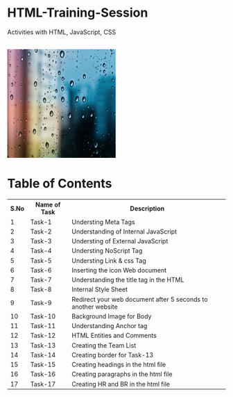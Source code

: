 # HTML-Training-Session

Activities with HTML, JavaScript, CSS

<br><img src="./Task-1/raindrops.jpg" alt="Alt Text" width="250" height="250">

# Table of Contents

<table>
  <tr>
    <th>S.No</th>
    <th>Name of Task</th>
    <th>Description</th>
  </tr>
  <tr>
    <td>1</td>
    <td>Task-1</td>
    <td>Understing Meta Tags</td>
  </tr>
  <tr>
    <td>2</td>
    <td>Task-2</td>
    <td>Understanding of Internal JavaScript </td>
  </tr>
  <tr>
    <td>3</td>
    <td>Task-3</td>
    <td>Understing of External JavaScript</td>
  </tr>
  <tr>
    <td>4</td>
    <td>Task-4</td>
    <td>Understing NoScript Tag</td>
  </tr>
  <tr>
    <td>5</td>
    <td>Task-5</td>
    <td>Understing Link & css Tag</td>
  </tr>
  <tr>
    <td>6</td>
    <td>Task-6</td>
    <td>Inserting the icon Web document</td>
  </tr>
   <tr>
    <td>7</td>
    <td>Task-7</td>
    <td>Understanding the title tag in the HTML</td>
  </tr>
  <tr>
    <td>8</td>
    <td>Task-8</td>
    <td>Internal Style Sheet</td>
  </tr>
  <tr>
    <td>9</td>
    <td>Task-9</td>
    <td>Redirect your web document after 5 seconds to another website</td>
  </tr>
  <tr>
    <td>10</td>
    <td>Task-10</td>
    <td>Background Image for Body</td>
  </tr>
  <tr>
    <td>11</td>
    <td>Task-11</td>
    <td>Understanding Anchor tag</td>
  </tr>
  <tr>
    <td>12</td>
    <td>Task-12</td>
    <td>HTML Entities and Comments</td>
  </tr>
  <tr>
    <td>13</td>
    <td>Task-13</td>
    <td>Creating the Team List</td>
  </tr>
  <tr>
    <td>14</td>
    <td>Task-14</td>
    <td>Creating border for Task-13</td>
  </tr>
  <tr>
    <td>15</td>
    <td>Task-15</td>
    <td>Creating headings in the html file</td>
  </tr>
  <tr>
    <td>16</td>
    <td>Task-16</td>
    <td>Creating paragraphs in the html file</td>
  </tr>
  <tr>
    <td>17</td>
    <td>Task-17</td>
    <td>Creating HR and BR in the html file</td>
  </tr>
</table>
